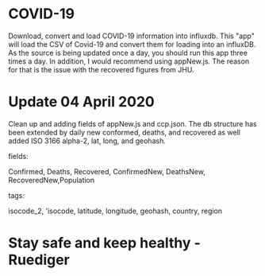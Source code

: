 # COVID-19
Download, convert and load COVID-19 information into influxdb.
This "app" will load the CSV of Covid-19 and convert them for loading into an influxDB.
As the source is being updated once a day, you should run this app three times a day.
In addition, I would recommend using appNew.js. The reason for that is the issue with the recovered figures from JHU.

# Update 04 April 2020
Clean up and adding fields of appNew.js and ccp.json. The db structure has been extended by daily new conformed, deaths, and recovered as well added ISO 3166 alpha-2, lat, long, and geohash.

fields:

  Confirmed, Deaths, Recovered, ConfirmedNew, DeathsNew, RecoveredNew,Population
  
tags:

  isocode_2, 'isocode, latitude, longitude, geohash, country, region
            



# Stay safe and keep healthy - Ruediger
